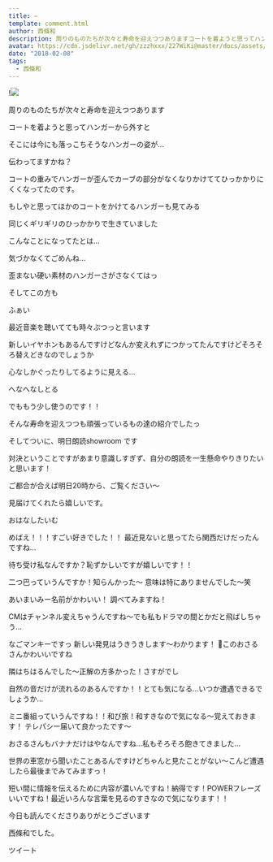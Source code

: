 ```yaml
---
title: —
template: comment.html
author: 西條和
description: 周りのものたちが次々と寿命を迎えつつありますコートを着ようと思ってハンガーから外すとそこには今にも落っこちそうなハンガーの姿が…伝わってま...
avatar: https://cdn.jsdelivr.net/gh/zzzhxxx/227WiKi@master/docs/assets/photo/avatar/nagomi.jpg
date: "2018-02-08"
tags:
  - 西條和
---
```


!![](https://cdn.jsdelivr.net/gh/227WiKi/227WiKi-image@master/blog-image/nagomi-2018-02-08_1.jpg)







周りのものたちが次々と寿命を迎えつつあります










コートを着ようと思ってハンガーから外すと






そこには今にも落っこちそうなハンガーの姿が…






伝わってますかね？





コートの重みでハンガーが歪んでカーブの部分がなくなりかけててひっかかりにくくなってたのです。







もしやと思ってほかのコートをかけてるハンガーも見てみる





同じくギリギリのひっかかりで生きていました






こんなことになってたとは…





気づかなくてごめんね…











歪まない硬い素材のハンガーさがさなくてはっ







そしてこの方も






ふぁい










最近音楽を聴いてても時々ぷつっと言います






新しいイヤホンもあるんですけどなんか変えれずにつかってたんですけどそろそろ替えどきなのでしょうか







心なしかぐったりしてるように見える…





へなへなしとる








でももう少し使うのです！！






そんな寿命を迎えつつも頑張っているもの達の紹介でしたっ












そしてついに、明日朗読showroom です




対決ということですがあまり意識しすぎず、自分の朗読を一生懸命やりきりたいと思います！




ご都合が合えば明日20時から、ご覧ください〜




見届けてくれたら嬉しいです。






おはなしたいむ





めばえ！！！すごい好きでした！！
最近見ないと思ってたら関西だけだったんですね…



待ち受け私なんですか？恥ずかしいですが嬉しいです！！


二つ巴っていうんですか！知らんかった〜
意味は特にありませんでした〜笑




あいまいみー名前がかわいい！
調べてみますね！




CMはチャンネル変えちゃうんですね〜でも私もドラマの間とかだと飛ばしちゃう…



なごマンキーですっ
新しい発見はうきうきします〜わかります！
🙊このおさるさんかわいいですね





隣はちはるんでした〜正解の方多かった！さすがでし




自然の音だけが流れるのあるんですか！！とても気になる…いつか遭遇できるでしょうか…



ミニ番組っていうんですね！！和び旅！和すきなので気になる〜覚えておきます！
テレパシー届いて良かったです〜



おさるさんもバナナだけはやなんですね…私もそろそろ飽きてきました…


世界の車窓から聞いたことあるんですけどちゃんと見たことがない〜こんど遭遇したら最後までみてみますっ！



短い間に情報を伝えるために内容が濃いんですね！納得です！POWERフレーズいいですね！最近いろんな言葉を見るのすきなので気になります！！





今日も読んでくださりありがとうございます







西條和でした。


ツイート



